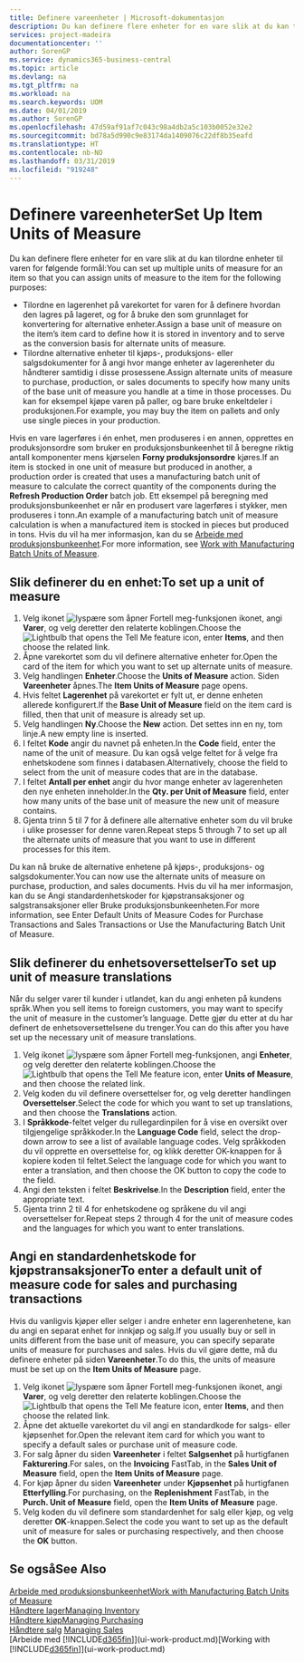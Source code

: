 ```yaml
---
title: Definere vareenheter | Microsoft-dokumentasjon
description: Du kan definere flere enheter for en vare slik at du kan tilordne enheter til varen for følgende formål.
services: project-madeira
documentationcenter: ''
author: SorenGP
ms.service: dynamics365-business-central
ms.topic: article
ms.devlang: na
ms.tgt_pltfrm: na
ms.workload: na
ms.search.keywords: UOM
ms.date: 04/01/2019
ms.author: SorenGP
ms.openlocfilehash: 47d59af91af7c043c98a4db2a5c103b0052e32e2
ms.sourcegitcommit: bd78a5d990c9e83174da1409076c22df8b35eafd
ms.translationtype: HT
ms.contentlocale: nb-NO
ms.lasthandoff: 03/31/2019
ms.locfileid: "919248"
---
```

# <a name="set-up-item-units-of-measure"></a><span data-ttu-id="c5f0c-103">Definere vareenheter</span><span class="sxs-lookup"><span data-stu-id="c5f0c-103">Set Up Item Units of Measure</span></span>
<span data-ttu-id="c5f0c-104">Du kan definere flere enheter for en vare slik at du kan tilordne enheter til varen for følgende formål:</span><span class="sxs-lookup"><span data-stu-id="c5f0c-104">You can set up multiple units of measure for an item so that you can assign units of measure to the item for the following purposes:</span></span>

- <span data-ttu-id="c5f0c-105">Tilordne en lagerenhet på varekortet for varen for å definere hvordan den lagres på lageret, og for å bruke den som grunnlaget for konvertering for alternative enheter.</span><span class="sxs-lookup"><span data-stu-id="c5f0c-105">Assign a base unit of measure on the item’s item card to define how it is stored in inventory and to serve as the conversion basis for alternate units of measure.</span></span>
- <span data-ttu-id="c5f0c-106">Tilordne alternative enheter til kjøps-, produksjons- eller salgsdokumenter for å angi hvor mange enheter av lagerenheter du håndterer samtidig i disse prosessene.</span><span class="sxs-lookup"><span data-stu-id="c5f0c-106">Assign alternate units of measure to purchase, production, or sales documents to specify how many units of the base unit of measure you handle at a time in those processes.</span></span> <span data-ttu-id="c5f0c-107">Du kan for eksempel kjøpe varen på paller, og bare bruke enkeltdeler i produksjonen.</span><span class="sxs-lookup"><span data-stu-id="c5f0c-107">For example, you may buy the item on pallets and only use single pieces in your production.</span></span>

<span data-ttu-id="c5f0c-108">Hvis en vare lagerføres i én enhet, men produseres i en annen, opprettes en produksjonsordre som bruker en produksjonsbunkeenhet til å beregne riktig antall komponenter mens kjørselen **Forny produksjonsordre** kjøres.</span><span class="sxs-lookup"><span data-stu-id="c5f0c-108">If an item is stocked in one unit of measure but produced in another, a production order is created that uses a manufacturing batch unit of measure to calculate the correct quantity of the components during the **Refresh Production Order** batch job.</span></span> <span data-ttu-id="c5f0c-109">Ett eksempel på beregning med produksjonsbunkeenhet er når en produsert vare lagerføres i stykker, men produseres i tonn.</span><span class="sxs-lookup"><span data-stu-id="c5f0c-109">An example of a manufacturing batch unit of measure calculation is when a manufactured item is stocked in pieces but produced in tons.</span></span> <span data-ttu-id="c5f0c-110">Hvis du vil ha mer informasjon, kan du se [Arbeide med produksjonsbunkeenhet](production-how-to-use-the-manufacturing-batch-unit-of-measure.md).</span><span class="sxs-lookup"><span data-stu-id="c5f0c-110">For more information, see [Work with Manufacturing Batch Units of Measure](production-how-to-use-the-manufacturing-batch-unit-of-measure.md).</span></span>

## <a name="to-set-up-a-unit-of-measure"></a><span data-ttu-id="c5f0c-111">Slik definerer du en enhet:</span><span class="sxs-lookup"><span data-stu-id="c5f0c-111">To set up a unit of measure</span></span>
1. <span data-ttu-id="c5f0c-112">Velg ikonet ![lyspære som åpner Fortell meg-funksjonen](media/ui-search/search_small.png "Fortell hva du vil gjøre") ikonet, angi **Varer**, og velg deretter den relaterte koblingen.</span><span class="sxs-lookup"><span data-stu-id="c5f0c-112">Choose the ![Lightbulb that opens the Tell Me feature](media/ui-search/search_small.png "Tell me what you want to do") icon, enter **Items**, and then choose the related link.</span></span>
2. <span data-ttu-id="c5f0c-113">Åpne varekortet som du vil definere alternative enheter for.</span><span class="sxs-lookup"><span data-stu-id="c5f0c-113">Open the card of the item for which you want to set up alternate units of measure.</span></span>
3. <span data-ttu-id="c5f0c-114">Velg handlingen **Enheter**.</span><span class="sxs-lookup"><span data-stu-id="c5f0c-114">Choose the **Units of Measure** action.</span></span> <span data-ttu-id="c5f0c-115">Siden **Vareenheter** åpnes.</span><span class="sxs-lookup"><span data-stu-id="c5f0c-115">The **Item Units of Measure** page opens.</span></span>
4. <span data-ttu-id="c5f0c-116">Hvis feltet **Lagerenhet** på varekortet er fylt ut, er denne enheten allerede konfigurert.</span><span class="sxs-lookup"><span data-stu-id="c5f0c-116">If the **Base Unit of Measure** field on the item card is filled, then that unit of measure is already set up.</span></span>
5. <span data-ttu-id="c5f0c-117">Velg handlingen **Ny**.</span><span class="sxs-lookup"><span data-stu-id="c5f0c-117">Choose the **New** action.</span></span> <span data-ttu-id="c5f0c-118">Det settes inn en ny, tom linje.</span><span class="sxs-lookup"><span data-stu-id="c5f0c-118">A new empty line is inserted.</span></span>
6. <span data-ttu-id="c5f0c-119">I feltet **Kode** angir du navnet på enheten.</span><span class="sxs-lookup"><span data-stu-id="c5f0c-119">In the **Code** field, enter the name of the unit of measure.</span></span> <span data-ttu-id="c5f0c-120">Du kan også velge feltet for å velge fra enhetskodene som finnes i databasen.</span><span class="sxs-lookup"><span data-stu-id="c5f0c-120">Alternatively, choose the field to select from the unit of measure codes that are in the database.</span></span>
7. <span data-ttu-id="c5f0c-121">I feltet **Antall per enhet** angir du hvor mange enheter av lagerenheten den nye enheten inneholder.</span><span class="sxs-lookup"><span data-stu-id="c5f0c-121">In the **Qty. per Unit of Measure** field, enter how many units of the base unit of measure the new unit of measure contains.</span></span>
8. <span data-ttu-id="c5f0c-122">Gjenta trinn 5 til 7 for å definere alle alternative enheter som du vil bruke i ulike prosesser for denne varen.</span><span class="sxs-lookup"><span data-stu-id="c5f0c-122">Repeat steps 5 through 7 to set up all the alternate units of measure that you want to use in different processes for this item.</span></span>

<span data-ttu-id="c5f0c-123">Du kan nå bruke de alternative enhetene på kjøps-, produksjons- og salgsdokumenter.</span><span class="sxs-lookup"><span data-stu-id="c5f0c-123">You can now use the alternate units of measure on purchase, production, and sales documents.</span></span> <span data-ttu-id="c5f0c-124">Hvis du vil ha mer informasjon, kan du se Angi standardenhetskoder for kjøpstransaksjoner og salgstransaksjoner eller Bruke produksjonsbunkeenheten.</span><span class="sxs-lookup"><span data-stu-id="c5f0c-124">For more information, see Enter Default Units of Measure Codes for Purchase Transactions and Sales Transactions or Use the Manufacturing Batch Unit of Measure.</span></span>

## <a name="to-set-up-unit-of-measure-translations"></a><span data-ttu-id="c5f0c-125">Slik definerer du enhetsoversettelser</span><span class="sxs-lookup"><span data-stu-id="c5f0c-125">To set up unit of measure translations</span></span>
<span data-ttu-id="c5f0c-126">Når du selger varer til kunder i utlandet, kan du angi enheten på kundens språk.</span><span class="sxs-lookup"><span data-stu-id="c5f0c-126">When you sell items to foreign customers, you may want to specify the unit of measure in the customer’s language.</span></span> <span data-ttu-id="c5f0c-127">Dette gjør du etter at du har definert de enhetsoversettelsene du trenger.</span><span class="sxs-lookup"><span data-stu-id="c5f0c-127">You can do this after you have set up the necessary unit of measure translations.</span></span>

1. <span data-ttu-id="c5f0c-128">Velg ikonet ![lyspære som åpner Fortell meg-funksjonen](media/ui-search/search_small.png "Fortell hva du vil gjøre"), angi **Enheter**, og velg deretter den relaterte koblingen.</span><span class="sxs-lookup"><span data-stu-id="c5f0c-128">Choose the ![Lightbulb that opens the Tell Me feature](media/ui-search/search_small.png "Tell me what you want to do") icon, enter **Units of Measure**, and then choose the related link.</span></span>
2. <span data-ttu-id="c5f0c-129">Velg koden du vil definere oversettelser for, og velg deretter handlingen **Oversettelser**.</span><span class="sxs-lookup"><span data-stu-id="c5f0c-129">Select the code for which you want to set up translations, and then choose the **Translations** action.</span></span>
3. <span data-ttu-id="c5f0c-130">I **Språkkode**-feltet velger du rullegardinpilen for å vise en oversikt over tilgjengelige språkkoder.</span><span class="sxs-lookup"><span data-stu-id="c5f0c-130">In the **Language Code** field, select the drop-down arrow to see a list of available language codes.</span></span> <span data-ttu-id="c5f0c-131">Velg språkkoden du vil opprette en oversettelse for, og klikk deretter OK-knappen for å kopiere koden til feltet.</span><span class="sxs-lookup"><span data-stu-id="c5f0c-131">Select the language code for which you want to enter a translation, and then choose the OK button to copy the code to the field.</span></span>
4. <span data-ttu-id="c5f0c-132">Angi den teksten i feltet **Beskrivelse**.</span><span class="sxs-lookup"><span data-stu-id="c5f0c-132">In the **Description** field, enter the appropriate text.</span></span>
5. <span data-ttu-id="c5f0c-133">Gjenta trinn 2 til 4 for enhetskodene og språkene du vil angi oversettelser for.</span><span class="sxs-lookup"><span data-stu-id="c5f0c-133">Repeat steps 2 through 4 for the unit of measure codes and the languages for which you want to enter translations.</span></span>

## <a name="to-enter-a-default-unit-of-measure-code-for-sales-and-purchasing-transactions"></a><span data-ttu-id="c5f0c-134">Angi en standardenhetskode for kjøpstransaksjoner</span><span class="sxs-lookup"><span data-stu-id="c5f0c-134">To enter a default unit of measure code for sales and purchasing transactions</span></span>
<span data-ttu-id="c5f0c-135">Hvis du vanligvis kjøper eller selger i andre enheter enn lagerenhetene, kan du angi en separat enhet for innkjøp og salg.</span><span class="sxs-lookup"><span data-stu-id="c5f0c-135">If you usually buy or sell in units different from the base unit of measure, you can specify separate units of measure for purchases and sales.</span></span> <span data-ttu-id="c5f0c-136">Hvis du vil gjøre dette, må du definere enheter på siden **Vareenheter**.</span><span class="sxs-lookup"><span data-stu-id="c5f0c-136">To do this, the units of measure must be set up on the **Item Units of Measure** page.</span></span>

1. <span data-ttu-id="c5f0c-137">Velg ikonet ![lyspære som åpner Fortell meg-funksjonen](media/ui-search/search_small.png "Fortell hva du vil gjøre") ikonet, angi **Varer**, og velg deretter den relaterte koblingen.</span><span class="sxs-lookup"><span data-stu-id="c5f0c-137">Choose the ![Lightbulb that opens the Tell Me feature](media/ui-search/search_small.png "Tell me what you want to do") icon, enter **Items**, and then choose the related link.</span></span>
2. <span data-ttu-id="c5f0c-138">Åpne det aktuelle varekortet du vil angi en standardkode for salgs- eller kjøpsenhet for.</span><span class="sxs-lookup"><span data-stu-id="c5f0c-138">Open the relevant item card for which you want to specify a default sales or purchase unit of measure code.</span></span>
3. <span data-ttu-id="c5f0c-139">For salg åpner du siden **Vareenheter** i feltet **Salgsenhet** på hurtigfanen **Fakturering**.</span><span class="sxs-lookup"><span data-stu-id="c5f0c-139">For sales, on the **Invoicing** FastTab, in the **Sales Unit of Measure** field, open the **Item Units of Measure** page.</span></span>
4. <span data-ttu-id="c5f0c-140">For kjøp åpner du siden **Vareenheter** under **Kjøpsenhet** på hurtigfanen **Etterfylling**.</span><span class="sxs-lookup"><span data-stu-id="c5f0c-140">For purchasing, on the **Replenishment** FastTab, in the **Purch. Unit of Measure** field, open the **Item Units of Measure** page.</span></span>
5. <span data-ttu-id="c5f0c-141">Velg koden du vil definere som standardenhet for salg eller kjøp, og velg deretter **OK**-knappen.</span><span class="sxs-lookup"><span data-stu-id="c5f0c-141">Select the code you want to set up as the default unit of measure for sales or purchasing respectively, and then choose the **OK** button.</span></span>

## <a name="see-also"></a><span data-ttu-id="c5f0c-142">Se også</span><span class="sxs-lookup"><span data-stu-id="c5f0c-142">See Also</span></span>
[<span data-ttu-id="c5f0c-143">Arbeide med produksjonsbunkeenhet</span><span class="sxs-lookup"><span data-stu-id="c5f0c-143">Work with Manufacturing Batch Units of Measure</span></span>](production-how-to-use-the-manufacturing-batch-unit-of-measure.md)  
[<span data-ttu-id="c5f0c-144">Håndtere lager</span><span class="sxs-lookup"><span data-stu-id="c5f0c-144">Managing Inventory</span></span>](inventory-manage-inventory.md)  
[<span data-ttu-id="c5f0c-145">Håndtere kjøp</span><span class="sxs-lookup"><span data-stu-id="c5f0c-145">Managing Purchasing</span></span>](purchasing-manage-purchasing.md)  
<span data-ttu-id="c5f0c-146">[Håndtere salg](sales-manage-sales.md)  </span><span class="sxs-lookup"><span data-stu-id="c5f0c-146">[Managing Sales](sales-manage-sales.md)  </span></span>  
<span data-ttu-id="c5f0c-147">[Arbeide med [!INCLUDE[d365fin](includes/d365fin_md.md)]](ui-work-product.md)</span><span class="sxs-lookup"><span data-stu-id="c5f0c-147">[Working with [!INCLUDE[d365fin](includes/d365fin_md.md)]](ui-work-product.md)</span></span>
